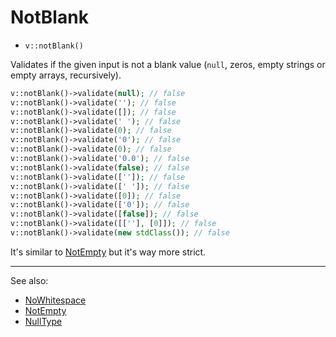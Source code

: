 # NotBlank

- `v::notBlank()`

Validates if the given input is not a blank value (`null`, zeros, empty strings
or empty arrays, recursively).

```php
v::notBlank()->validate(null); // false
v::notBlank()->validate(''); // false
v::notBlank()->validate([]); // false
v::notBlank()->validate(' '); // false
v::notBlank()->validate(0); // false
v::notBlank()->validate('0'); // false
v::notBlank()->validate(0); // false
v::notBlank()->validate('0.0'); // false
v::notBlank()->validate(false); // false
v::notBlank()->validate(['']); // false
v::notBlank()->validate([' ']); // false
v::notBlank()->validate([0]); // false
v::notBlank()->validate(['0']); // false
v::notBlank()->validate([false]); // false
v::notBlank()->validate([[''], [0]]); // false
v::notBlank()->validate(new stdClass()); // false
```

It's similar to [NotEmpty](NotEmpty.md) but it's way more strict.

***
See also:

  * [NoWhitespace](NoWhitespace.md)
  * [NotEmpty](NotEmpty.md)
  * [NullType](NullType.md)
